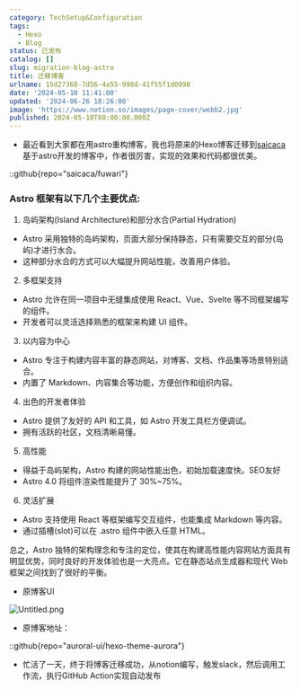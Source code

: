 ```yaml
---
category: TechSetup&Configuration
tags:
  - Hexo
  - Blog
status: 已发布
catalog: []
slug: migration-blog-astro
title: 迁移博客
urlname: 15d27368-7d56-4a55-998d-41f55f1d0998
date: '2024-05-10 11:41:00'
updated: '2024-06-26 18:26:00'
image: 'https://www.notion.so/images/page-cover/webb2.jpg'
published: 2024-05-10T08:00:00.000Z
---
```

- 最近看到大家都在用astro重构博客，我也将原来的Hexo博客迁移到[saicaca](https://github.com/saicaca/fuwari)基于astro开发的博客中，作者很厉害，实现的效果和代码都很优美。

::github{repo="saicaca/fuwari"}


### Astro 框架有以下几个主要优点:



1. 岛屿架构(Island Architecture)和部分水合(Partial Hydration)
- Astro 采用独特的岛屿架构，页面大部分保持静态，只有需要交互的部分(岛屿)才进行水合。
- 这种部分水合的方式可以大幅提升网站性能，改善用户体验。

2. 多框架支持
- Astro 允许在同一项目中无缝集成使用 React、Vue、Svelte 等不同框架编写的组件。
- 开发者可以灵活选择熟悉的框架来构建 UI 组件。

3. 以内容为中心
- Astro 专注于构建内容丰富的静态网站，对博客、文档、作品集等场景特别适合。
- 内置了 Markdown、内容集合等功能，方便创作和组织内容。

4. 出色的开发者体验
- Astro 提供了友好的 API 和工具，如 Astro 开发工具栏方便调试。
- 拥有活跃的社区，文档清晰易懂。

5. 高性能
- 得益于岛屿架构，Astro 构建的网站性能出色，初始加载速度快。SEO友好
- Astro 4.0 将组件渲染性能提升了 30%~75%。

6. 灵活扩展
- Astro 支持使用 React 等框架编写交互组件，也能集成 Markdown 等内容。
- 通过插槽(slot)可以在 .astro 组件中嵌入任意 HTML。

总之，Astro 独特的架构理念和专注的定位，使其在构建高性能内容网站方面具有明显优势，同时良好的开发体验也是一大亮点。它在静态站点生成器和现代 Web 框架之间找到了很好的平衡。

- 原博客UI

![Untitled.png](https://prod-files-secure.s3.us-west-2.amazonaws.com/5d24fe63-e567-4804-86f9-9fdc62e13082/3d59c350-432a-4fb6-a08f-0638fef2026e/Untitled.png?X-Amz-Algorithm=AWS4-HMAC-SHA256&X-Amz-Content-Sha256=UNSIGNED-PAYLOAD&X-Amz-Credential=ASIAZI2LB466RELR2RDY%2F20250323%2Fus-west-2%2Fs3%2Faws4_request&X-Amz-Date=20250323T213241Z&X-Amz-Expires=3600&X-Amz-Security-Token=IQoJb3JpZ2luX2VjEIT%2F%2F%2F%2F%2F%2F%2F%2F%2F%2FwEaCXVzLXdlc3QtMiJHMEUCIQCF6ybCdJNUL0ZOU%2BsljDX57rhiVBc3x0n4VrT6tA7HTQIgQskLakT3GoQogt030cfMsQ5hVrCTanqX22apt3LUJokqiAQI3f%2F%2F%2F%2F%2F%2F%2F%2F%2F%2FARAAGgw2Mzc0MjMxODM4MDUiDH8UCS%2BEnCF9zAgCISrcA3ViaF9gvFe3XIspHJZY77EZxtnNwHbSw57ZQ57YiOpCGAll7Asz7QlCoKizhjQIcOhSpn9%2B0T%2BGFuTkYTyQCjuMSPlJ2g63PtCIt%2BvZc3uX7H4zrB2hyaCHV%2FeV4epGCaE5gO%2Fcz5B3qIF4R7c2gR9l5iR9%2FLYLiYexF2zeooajv8J0dBFX5OxomEzrx2fHQgxhbrQj%2BjzawbA3aIRIXxioDtuMGkv1hKvfc%2FaRi7qHPlF5JYuWTpnUimn8y4KBSa5z6%2BIqkAawQoQOAOobOels0YrApt2wGdCau1fPMCzZ0mbrHwi0bRoeIz8wtyj1qJUwh5xO0IGRaE2Dn8q%2FovEIZ4mpFjHsav9pZheMEPa6qVCPbKNk6qWD3lFQ%2FUMI8m5JrUv47jZFHLPlX%2FB3UVR9wQPIjxsxxHRdE6zKOsuKxCDcWCZYcj7ziH6qd29T4grQbr5f%2FUEXG9MZNEqqAFL3nmmAP1WyX9QBWWfnDecmKOL9FsibLPgGjRuaqYg7decUpcrXLgrpNruk8eoO4Bznc%2FfVyvI9VqbtA0BgocgIzhTPpwadnWsZuEKVjRIrwwLpl7g21zC5a6UOjG%2F%2BHlUqdC8Fpi5BICprMcrd0w%2BVcf1aaNInAculnDD5MNrJgb8GOqUB3IYyI5VINDGGI0QFOf%2BEdX%2Bf5reo24SguEaaGsRob5gvBwg8P31lHxvHV8XiK%2Bv1lni2s%2BdJl0tTdciBW%2B2oBWAkZy4yvem53kHh2PwcFEO1T7V0i4tVcSdx2hsA2Pqf8IOObvVwTDVDRP53z%2BMZlPJM%2Fh%2FccLJiEvoWUqKVgnZQa4X65uMJbbNJ6pQ4sGgQ5DQHhv1zq%2FiYYGjw4ZcuODrOL0Bu&X-Amz-Signature=3c2e193f9f8724ac8ea76238e415b327b32080a8616dabbde46914ab847d8026&X-Amz-SignedHeaders=host&x-id=GetObject)

- 原博客地址：

::github{repo="auroral-ui/hexo-theme-aurora"}

- 忙活了一天，终于将博客迁移成功，从notion编写，触发slack，然后调用工作流，执行GitHub Action实现自动发布
